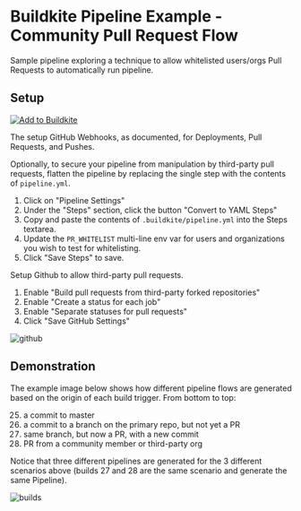 # Buildkite Pipeline Example - Community Pull Request Flow

Sample pipeline exploring a technique to allow whitelisted users/orgs Pull Requests to automatically run pipeline.

## Setup

[![Add to Buildkite](https://buildkite.com/button.svg)](https://buildkite.com/new)

The setup GitHub Webhooks, as documented, for Deployments, Pull Requests, and Pushes.

Optionally, to secure your pipeline from manipulation by third-party pull requests, flatten the pipeline by replacing the single step with the contents of `pipeline.yml`.

1. Click on "Pipeline Settings"
2. Under the "Steps" section, click the button "Convert to YAML Steps"
3. Copy and paste the contents of `.buildkite/pipeline.yml` into the Steps textarea.
4. Update the `PR_WHITELIST` multi-line env var for users and organizations you wish to test for whitelisting.
5. Click "Save Steps" to save.

Setup Github to allow third-party pull requests.

1. Enable "Build pull requests from third-party forked repositories"
2. Enable "Create a status for each job"
3. Enable "Separate statuses for pull requests"
4. Click "Save GitHub Settings"

![github](https://p198.p4.n0.cdn.getcloudapp.com/items/L1ugXppk/buildkite-github-settings-third-party-pull-requests.png?v=22ec8383f69914b5240cc629e2c9ab8b)

## Demonstration

The example image below shows how different pipeline flows are generated based on the origin of each build trigger. From bottom to top:

25. a commit to master
26. a commit to a branch on the primary repo, but not yet a PR
27. same branch, but now a PR, with a new commit
28. PR from a community member or third-party org

Notice that three different pipelines are generated for the 3 different scenarios above (builds 27 and 28 are the same scenario and generate the same Pipeline).

![builds](https://p198.p4.n0.cdn.getcloudapp.com/items/yAuvkYe5/buildkite-diff-pipeline-for-diff-gitflow.png?v=ea3d36cacec3d445657a925ba50695d8)